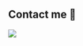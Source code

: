 <!--
**JinYeong95/JinYeong95** is a ✨ _special_ ✨ repository because its `README.md` (this file) appears on your GitHub profile.

Here are some ideas to get you started:

- 🔭 I’m currently working on ...
- 🌱 I’m currently learning ...
- 👯 I’m looking to collaborate on ...
- 🤔 I’m looking for help with ...
- 💬 Ask me about ...
- 📫 How to reach me: ...
- 😄 Pronouns: ...
- ⚡ Fun fact: ...
-->
<h2>Contact me 👋</h2>
<a href="mailto:tealroad@naver.com"><img src="https://img.shields.io/badge/tealroad@naver.com-EA4335?style=flat-square&logo=&logoColor=black"/></a>

